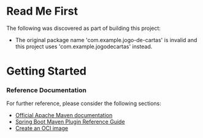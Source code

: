 # Read Me First
The following was discovered as part of building this project:

* The original package name 'com.example.jogo-de-cartas' is invalid and this project uses 'com.example.jogodecartas' instead.

# Getting Started

### Reference Documentation
For further reference, please consider the following sections:

* [Official Apache Maven documentation](https://maven.apache.org/guides/index.html)
* [Spring Boot Maven Plugin Reference Guide](https://docs.spring.io/spring-boot/docs/3.1.5/maven-plugin/reference/html/)
* [Create an OCI image](https://docs.spring.io/spring-boot/docs/3.1.5/maven-plugin/reference/html/#build-image)

